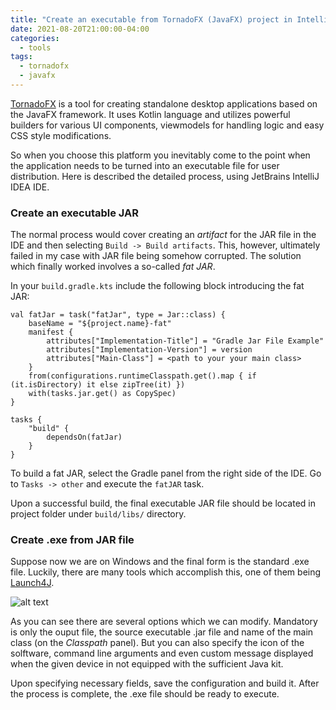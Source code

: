 ```yaml
---
title: "Create an executable from TornadoFX (JavaFX) project in IntelliJ IDEA"
date: 2021-08-20T21:00:00-04:00
categories:
  - tools
tags:
  - tornadofx
  - javafx
---
```


[TornadoFX](tornadofxurl) is a tool for creating standalone desktop applications based on the JavaFX framework. It uses Kotlin language
and utilizes powerful builders for various UI components, viewmodels for handling logic and easy CSS style modifications. 

So when you choose this platform you inevitably come to the point when the application needs to be turned into an executable file for 
user distribution. Here is described the detailed process, using JetBrains IntelliJ IDEA IDE.

### Create an executable JAR
The normal process would cover creating an *artifact* for the JAR file in the IDE and then selecting `Build -> Build artifacts`. This, however, ultimately failed in my case with JAR file being somehow corrupted. The solution which finally worked involves a so-called *fat JAR*.

In your `build.gradle.kts` include the following block introducing the fat JAR:

```
val fatJar = task("fatJar", type = Jar::class) {
    baseName = "${project.name}-fat"
    manifest {
        attributes["Implementation-Title"] = "Gradle Jar File Example"
        attributes["Implementation-Version"] = version
        attributes["Main-Class"] = <path to your your main class>
    }
    from(configurations.runtimeClasspath.get().map { if (it.isDirectory) it else zipTree(it) })
    with(tasks.jar.get() as CopySpec)
}

tasks {
    "build" {
        dependsOn(fatJar)
    }
}
```

To build a fat JAR, select the Gradle panel from the right side of the IDE. Go to `Tasks -> other` and execute the `fatJAR` task. 

Upon a successful build, the final executable JAR file should be located in project folder under `build/libs/` directory. 

### Create .exe from JAR file
Suppose now we are on Windows and the final form is the standard .exe file. Luckily, there are many tools which accomplish this, one of them being [Launch4J](launch4jurl). 

![alt text][launch4jpic]

As you can see there are several options which we can modify. Mandatory is only the ouput file, the source executable .jar file and name of the main class (on the *Classpath* panel). But you can also specify the icon of the solftware, command line arguments and even custom message displayed when the given device in not equipped with the sufficient Java kit. 

Upon specifying necessary fields, save the configuration and build it. After the process is complete, the .exe file should be ready to execute. 


[tornadofxurl]: https://edvin.gitbooks.io/tornadofx-guide/content/
[launch4jurl]: http://launch4j.sourceforge.net/
[launch4jpic]: https://github.com/vojtaiii/personal_site/blob/gh-pages/assets/images/launch4j.JPG?raw=true